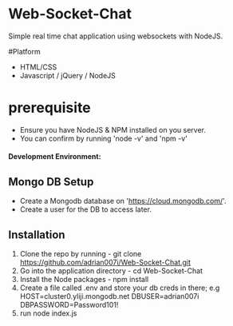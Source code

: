 # Web-Socket-Chat
Simple real time chat application using websockets with NodeJS.

#Platform
  - HTML/CSS 
  - Javascript / jQuery / NodeJS

# prerequisite
  - Ensure you have NodeJS & NPM installed on you server.
  - You can confirm by running 'node -v' and 'npm -v'
  
#### Development Environment:

## Mongo DB Setup
  - Create a Mongodb database on 'https://cloud.mongodb.com/'.
  - Create a user for the DB to access later.  

## Installation
  1) Clone the repo by running - git clone https://github.com/adrian007i/Web-Socket-Chat.git
  2) Go into the application directory - cd Web-Socket-Chat
  3) Install the Node packages - npm install
  4) Create a file called .env and store your db creds in there; e.g
    HOST=cluster0.yliji.mongodb.net
    DBUSER=adrian007i
    DBPASSWORD=Password101!
  5) run node index.js
    




